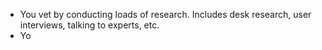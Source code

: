 * You vet by conducting loads of research. Includes desk research, user interviews, talking to experts, etc.
* Yo